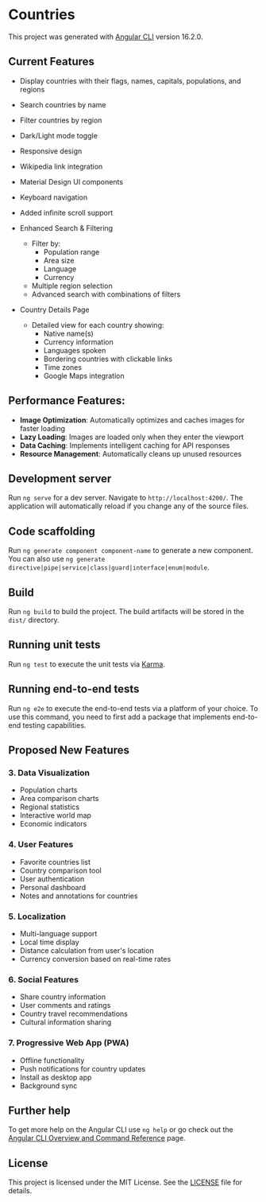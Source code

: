 # Countries

This project was generated with [Angular CLI](https://github.com/angular/angular-cli) version 16.2.0.

## Current Features
- Display countries with their flags, names, capitals, populations, and regions
- Search countries by name
- Filter countries by region
- Dark/Light mode toggle
- Responsive design
- Wikipedia link integration
- Material Design UI components
- Keyboard navigation
- Added infinite scroll support

- Enhanced Search & Filtering
    - Filter by:
        - Population range
        - Area size
        - Language
        - Currency
    - Multiple region selection
    - Advanced search with combinations of filters

- Country Details Page
    - Detailed view for each country showing:
        - Native name(s)
        - Currency information
        - Languages spoken
        - Bordering countries with clickable links
        - Time zones
        - Google Maps integration



## Performance Features:
- **Image Optimization**: Automatically optimizes and caches images for faster loading
- **Lazy Loading**: Images are loaded only when they enter the viewport
- **Data Caching**: Implements intelligent caching for API responses
- **Resource Management**: Automatically cleans up unused resources

## Development server

Run `ng serve` for a dev server. Navigate to `http://localhost:4200/`. The application will automatically reload if you change any of the source files.

## Code scaffolding

Run `ng generate component component-name` to generate a new component. You can also use `ng generate directive|pipe|service|class|guard|interface|enum|module`.

## Build

Run `ng build` to build the project. The build artifacts will be stored in the `dist/` directory.

## Running unit tests

Run `ng test` to execute the unit tests via [Karma](https://karma-runner.github.io).

## Running end-to-end tests

Run `ng e2e` to execute the end-to-end tests via a platform of your choice. To use this command, you need to first add a package that implements end-to-end testing capabilities.




## Proposed New Features

### 3. Data Visualization
- Population charts
- Area comparison charts
- Regional statistics
- Interactive world map
- Economic indicators

### 4. User Features
- Favorite countries list
- Country comparison tool
- User authentication
- Personal dashboard
- Notes and annotations for countries

### 5. Localization
- Multi-language support
- Local time display
- Distance calculation from user's location
- Currency conversion based on real-time rates

### 6. Social Features
- Share country information
- User comments and ratings
- Country travel recommendations
- Cultural information sharing

### 7. Progressive Web App (PWA)
- Offline functionality
- Push notifications for country updates
- Install as desktop app
- Background sync






## Further help

To get more help on the Angular CLI use `ng help` or go check out the [Angular CLI Overview and Command Reference](https://angular.io/cli) page.


## License
This project is licensed under the MIT License. See the [LICENSE](LICENSE) file for details.


